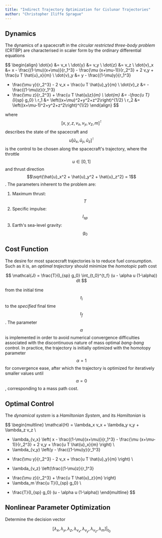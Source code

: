 ```yaml
---
title: "Indirect Trajectory Optimization for Cislunar Trajectories"
author: "Christopher Iliffe Sprague"
---
```


## Dynamics
The dynamics of a spacecraft in the *circular restricted three-body problem* (CRTBP) are characterised in scaler form by the ordinary differential equations

$$
\begin{align}
  \dot{x} &= v_x \\
  \dot{y} &= v_y \\
  \dot{z} &= v_z \\
  \dot{v}_x &= x - \frac{(1-\mu)(x+\mu)}{r_1^3} - \frac{\mu (x+\mu-1)}{r_2^3} + 2 v_y + \frac{u T \hat{u}_x}{m} \\
  \dot{v}_y &= y - \frac{(1-\mu)y}{r_1^3}
  - \frac{\mu y}{r_2^3} - 2 v_x + \frac{u T \hat{u}_y}{m} \\
  \dot{v}_z &= - \frac{(1-\mu)z}{r_1^3}
  - \frac{\mu z}{r_2^3} + \frac{u T \hat{u}_z}{m} \\
  \dot{m} &= -\frac{u T}{I_{sp} g_0} \\
  r_1 &= \left((x+\mu)^2+y^2+z^2\right)^{1/2} \\
  r_2 &= \left((x+\mu-1)^2+y^2+z^2\right)^{1/2}
\end{align}
$$

where $$[x,y,z,v_x,v_y,v_z,m]^\intercal$$ describes the state of the spacecraft and $$u [\hat{u}_x,\hat{u}_y,\hat{u}_z]^\intercal$$ is the control to be chosen along the spacecraft's trajectory, where the throttle $$u \in [0,1]$$ and thrust direction $$\sqrt{\hat{u}_x^2 + \hat{u}_y^2 + \hat{u}_z^2} = 1$$. The parameters inherent to the problem are:

1. Maximum thrust: $$T$$
2. Specific impulse: $$I_{sp}$$
3. Earth's sea-level gravity: $$g_0$$

## Cost Function
The desire for most spacecraft trajectories is to reduce fuel consumption. Such as it is, an *optimal trajectory* should minimize the *homotopic* path cost

$$
\mathcal{J} = \frac{T}{I_{sp} g_0} \int_{t_0}^{t_f} (u - \alpha u (1-\alpha)) dt
$$

from the initial time $$t_i$$ to the *specified* final time $$t_f$$. The parameter $$\alpha$$ is implemented in order to avoid numerical convergence difficulties associated with the discontinuous nature of mass optimal *bang-bang* control. In practice, the trajectory is initially optimized with the homotopy parameter $$\alpha = 1$$ for convergence ease, after which the trajectory is optimized for iteratively smaller values until $$\alpha=0$$, corresponding to a mass path cost.

## Optimal Control
The *dynamical system* is a *Hamiltonian System*, and its *Hamiltonian* is

$$
\begin{multline}
\mathcal{H} = \lambda_x v_x + \lambda_y v_y + \lambda_z v_z \\
+ \lambda_{v_x} \left( x - \frac{(1-\mu)(x+\mu)}{r_1^3} - \frac{\mu (x+\mu-1)}{r_2^3} + 2 v_y + \frac{u T \hat{u}_x}{m} \right) \\
+ \lambda_{v_y} \left(y - \frac{(1-\mu)y}{r_1^3}
- \frac{\mu y}{r_2^3} - 2 v_x + \frac{u T \hat{u}_y}{m} \right) \\
+ \lambda_{v_z} \left(\frac{(1-\mu)z}{r_1^3}
- \frac{\mu z}{r_2^3} + \frac{u T \hat{u}_z}{m} \right)
- \lambda_m \frac{u T}{I_{sp} g_0} \\
+ \frac{T}{I_{sp} g_0}  (u - \alpha u (1-\alpha))
\end{multline}
$$

## Nonlinear Parameter Optimization
Determine the decision vector

$$ [\lambda_x, \lambda_y, \lambda_z, \lambda_{v_x}, \lambda_{v_y},
\lambda_{v_z}, \lambda_m] \Bigr\rvert_{t_0} $$
